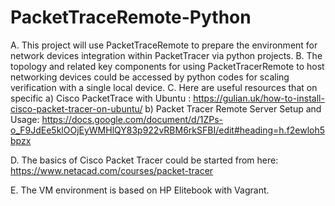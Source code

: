 # PacketTraceRemote-Python
A. This project will use PacketTraceRemote to prepare the environment for network devices integration within PacketTracer via python projects.
B. The topology and related key components for using PacketTracerRemote to host networking devices could be accessed by python codes for scaling verification with a single local device.
C. Here are useful resources that on specific 
a) Cisco PacketTrace with Ubuntu : https://gulian.uk/how-to-install-cisco-packet-tracer-on-ubuntu/ 
b) Packet Tracer Remote Server Setup and Usage: https://docs.google.com/document/d/1ZPs-o_F9JdEe5klOOjEyWMHlQY83p922vRBM6rkSFBI/edit#heading=h.f2ewloh5bpzx

D. The basics of Cisco Packet Tracer could be started from here: https://www.netacad.com/courses/packet-tracer

E. The VM environment is based on HP Elitebook with Vagrant. 
